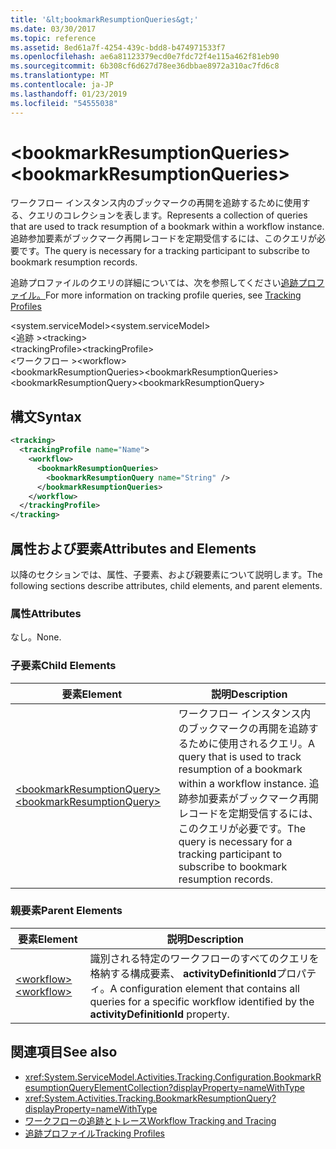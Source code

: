 ```yaml
---
title: '&lt;bookmarkResumptionQueries&gt;'
ms.date: 03/30/2017
ms.topic: reference
ms.assetid: 8ed61a7f-4254-439c-bdd8-b474971533f7
ms.openlocfilehash: ae6a81123379ecd0e7fdc72f4e115a462f81eb90
ms.sourcegitcommit: 6b308cf6d627d78ee36dbbae8972a310ac7fd6c8
ms.translationtype: MT
ms.contentlocale: ja-JP
ms.lasthandoff: 01/23/2019
ms.locfileid: "54555038"
---
```

# <a name="ltbookmarkresumptionqueriesgt"></a><span data-ttu-id="9e022-102">&lt;bookmarkResumptionQueries&gt;</span><span class="sxs-lookup"><span data-stu-id="9e022-102">&lt;bookmarkResumptionQueries&gt;</span></span>
<span data-ttu-id="9e022-103">ワークフロー インスタンス内のブックマークの再開を追跡するために使用する、クエリのコレクションを表します。</span><span class="sxs-lookup"><span data-stu-id="9e022-103">Represents a collection of queries that are used to track resumption of a bookmark within a workflow instance.</span></span> <span data-ttu-id="9e022-104">追跡参加要素がブックマーク再開レコードを定期受信するには、このクエリが必要です。</span><span class="sxs-lookup"><span data-stu-id="9e022-104">The query is necessary for a tracking participant to subscribe to bookmark resumption records.</span></span>  
  
 <span data-ttu-id="9e022-105">追跡プロファイルのクエリの詳細については、次を参照してください[追跡プロファイル。](../../../../../docs/framework/windows-workflow-foundation/tracking-profiles.md)</span><span class="sxs-lookup"><span data-stu-id="9e022-105">For more information on tracking profile queries, see [Tracking Profiles](../../../../../docs/framework/windows-workflow-foundation/tracking-profiles.md)</span></span>  
  
<span data-ttu-id="9e022-106">\<system.serviceModel></span><span class="sxs-lookup"><span data-stu-id="9e022-106">\<system.serviceModel></span></span>  
<span data-ttu-id="9e022-107">\<追跡 ></span><span class="sxs-lookup"><span data-stu-id="9e022-107">\<tracking></span></span>  
<span data-ttu-id="9e022-108">\<trackingProfile></span><span class="sxs-lookup"><span data-stu-id="9e022-108">\<trackingProfile></span></span>  
<span data-ttu-id="9e022-109">\<ワークフロー ></span><span class="sxs-lookup"><span data-stu-id="9e022-109">\<workflow></span></span>  
<span data-ttu-id="9e022-110">\<bookmarkResumptionQueries></span><span class="sxs-lookup"><span data-stu-id="9e022-110">\<bookmarkResumptionQueries></span></span>  
<span data-ttu-id="9e022-111">\<bookmarkResumptionQuery></span><span class="sxs-lookup"><span data-stu-id="9e022-111">\<bookmarkResumptionQuery></span></span>  
  
## <a name="syntax"></a><span data-ttu-id="9e022-112">構文</span><span class="sxs-lookup"><span data-stu-id="9e022-112">Syntax</span></span>  
  
```xml  
<tracking>
  <trackingProfile name="Name">
    <workflow>
      <bookmarkResumptionQueries>
        <bookmarkResumptionQuery name="String" />
      </bookmarkResumptionQueries>
    </workflow>
  </trackingProfile>
</tracking>  
```  
  
## <a name="attributes-and-elements"></a><span data-ttu-id="9e022-113">属性および要素</span><span class="sxs-lookup"><span data-stu-id="9e022-113">Attributes and Elements</span></span>  
 <span data-ttu-id="9e022-114">以降のセクションでは、属性、子要素、および親要素について説明します。</span><span class="sxs-lookup"><span data-stu-id="9e022-114">The following sections describe attributes, child elements, and parent elements.</span></span>  
  
### <a name="attributes"></a><span data-ttu-id="9e022-115">属性</span><span class="sxs-lookup"><span data-stu-id="9e022-115">Attributes</span></span>  
 <span data-ttu-id="9e022-116">なし。</span><span class="sxs-lookup"><span data-stu-id="9e022-116">None.</span></span>  
  
### <a name="child-elements"></a><span data-ttu-id="9e022-117">子要素</span><span class="sxs-lookup"><span data-stu-id="9e022-117">Child Elements</span></span>  
  
|<span data-ttu-id="9e022-118">要素</span><span class="sxs-lookup"><span data-stu-id="9e022-118">Element</span></span>|<span data-ttu-id="9e022-119">説明</span><span class="sxs-lookup"><span data-stu-id="9e022-119">Description</span></span>|  
|-------------|-----------------|  
|[<span data-ttu-id="9e022-120">\<bookmarkResumptionQuery></span><span class="sxs-lookup"><span data-stu-id="9e022-120">\<bookmarkResumptionQuery></span></span>](../../../../../docs/framework/configure-apps/file-schema/windows-workflow-foundation/bookmarkresumptionquery.md)|<span data-ttu-id="9e022-121">ワークフロー インスタンス内のブックマークの再開を追跡するために使用されるクエリ。</span><span class="sxs-lookup"><span data-stu-id="9e022-121">A query that is used to track resumption of a bookmark within a workflow instance.</span></span> <span data-ttu-id="9e022-122">追跡参加要素がブックマーク再開レコードを定期受信するには、このクエリが必要です。</span><span class="sxs-lookup"><span data-stu-id="9e022-122">The query is necessary for a tracking participant to subscribe to bookmark resumption records.</span></span>|  
  
### <a name="parent-elements"></a><span data-ttu-id="9e022-123">親要素</span><span class="sxs-lookup"><span data-stu-id="9e022-123">Parent Elements</span></span>  
  
|<span data-ttu-id="9e022-124">要素</span><span class="sxs-lookup"><span data-stu-id="9e022-124">Element</span></span>|<span data-ttu-id="9e022-125">説明</span><span class="sxs-lookup"><span data-stu-id="9e022-125">Description</span></span>|  
|-------------|-----------------|  
|[<span data-ttu-id="9e022-126">\<workflow></span><span class="sxs-lookup"><span data-stu-id="9e022-126">\<workflow></span></span>](../../../../../docs/framework/configure-apps/file-schema/windows-workflow-foundation/workflow.md)|<span data-ttu-id="9e022-127">識別される特定のワークフローのすべてのクエリを格納する構成要素、 **activityDefinitionId**プロパティ。</span><span class="sxs-lookup"><span data-stu-id="9e022-127">A configuration element that contains all queries for a specific workflow identified by the **activityDefinitionId** property.</span></span>|  
  
## <a name="see-also"></a><span data-ttu-id="9e022-128">関連項目</span><span class="sxs-lookup"><span data-stu-id="9e022-128">See also</span></span>
- <xref:System.ServiceModel.Activities.Tracking.Configuration.BookmarkResumptionQueryElementCollection?displayProperty=nameWithType>
- <xref:System.Activities.Tracking.BookmarkResumptionQuery?displayProperty=nameWithType>
- [<span data-ttu-id="9e022-129">ワークフローの追跡とトレース</span><span class="sxs-lookup"><span data-stu-id="9e022-129">Workflow Tracking and Tracing</span></span>](../../../../../docs/framework/windows-workflow-foundation/workflow-tracking-and-tracing.md)
- [<span data-ttu-id="9e022-130">追跡プロファイル</span><span class="sxs-lookup"><span data-stu-id="9e022-130">Tracking Profiles</span></span>](../../../../../docs/framework/windows-workflow-foundation/tracking-profiles.md)
